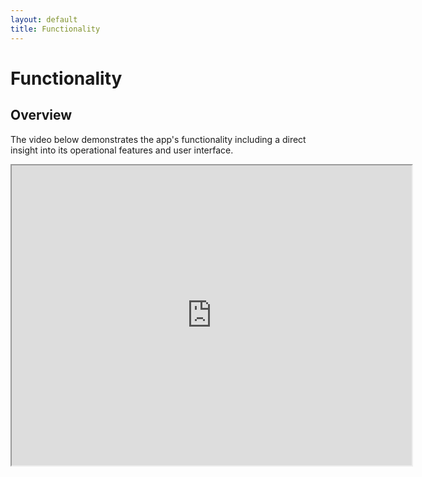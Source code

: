```yaml
---
layout: default
title: Functionality
---
```


# Functionality

## Overview
The video below demonstrates the app's functionality including a direct insight into its operational features and user interface.

<iframe src="https://drive.google.com/file/d/1l1nI24I2Rmt8iEZT1FHxNHiXvUQyyV9F/preview" width="640" height="480" allow="autoplay"></iframe>

